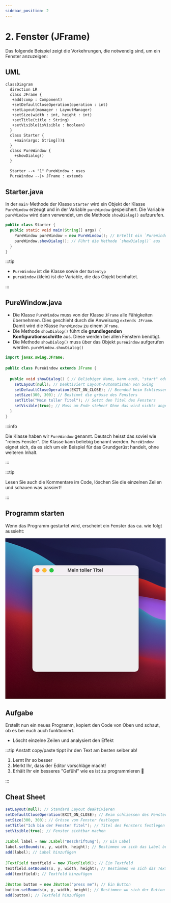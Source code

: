 ```yaml
---
sidebar_position: 2
---
```


# 2. Fenster (JFrame)

Das folgende Beispiel zeigt die Vorkehrungen, die notwendig sind, um ein Fenster anzuzeigen:

## UML

```mermaid
classDiagram
  direction LR
  class JFrame {
   +add(comp : Component)
   +setDefaultCloseOperation(operation : int)
   +setLayout(manager : LayoutManager)
   +setSize(width : int, height : int)
   +setTitle(title : String)
   +setVisible(isVisible : boolean)
  }
  class Starter {
    +main(args: String[])$
  }
  class PureWindow {
    +showDialog()
  }

  Starter --> "1" PureWindow : uses
  PureWindow --|> JFrame : extends
```

## Starter.java

In der `main`-Methode der Klasse `Starter` wird ein Objekt der Klasse `PureWindow` erzeugt und in der Variable `pureWindow` gespeichert. Die Variable `pureWindow` wird dann verwendet, um die Methode `showDialog()` aufzurufen.

```java title="Starter.java"
public class Starter {
  public static void main(String[] args) {
    PureWindow pureWindow = new PureWindow(); // Ertellt ein `PureWindow` Objekt und speichert es in der Variable `pureWindow`
    pureWindow.showDialog(); // Führt die Methode `showDialog()` aus
  }
}
```

:::tip

- `PureWindow` ist die Klasse sowie der `Datentyp`
- `pureWindow` (klein) ist die Variable, die das Objekt beinhaltet.

:::

## PureWindow.java

- Die Klasse `PureWindow` muss von der Klasse `JFrame` alle Fähigkeiten übernehmen. Dies geschieht durch die Anweisung `extends JFrame`. Damit wird die Klasse `PureWindow` zu einem `JFrame`.
- Die Methode `showDialog()` führt die **grundlegenden Konfigurationsschritte** aus. Diese werden bei allen Fenstern benötigt.
- Die Methode `showDialog()` muss über das Objekt `pureWindow` aufgerufen werden. `pureWindow.showDialog()`

```java title="PureWindow.java"
import javax.swing.JFrame;

public class PureWindow extends JFrame {

  public void showDialog() { // Beliebiger Name, kann auch, "start" oder nur "show" heissen.
    setLayout(null); // Deaktiviert Layout-Automatismen von Swing
    setDefaultCloseOperation(EXIT_ON_CLOSE); // Beended beim Schliessen des Fensters ebenfalls den Prozess
    setSize(300, 300); // Bestimmt die grösse des Fensters
    setTitle("Mein toller Titel"); // Setzt den Titel des Fensters
    setVisible(true); // Muss am Ende stehen! Ohne das wird nichts angezeigt!
  }
}
```

:::info

Die Klasse haben wir `PureWindow` genannt. Deutsch heisst das soviel wie "reines Fenster". Die Klasse kann beliebig benannt werden. `PureWindow` eignet sich, da es sich um ein Beispiel für das Grundgerüst handelt, ohne weiteren Inhalt.

:::

:::tip

Lesen Sie auch die Kommentare im Code, löschen Sie die einzelnen Zeilen und schauen was passiert!

:::

## Programm starten

Wenn das Programm gestartet wird, erscheint ein Fenster das ca. wie folgt aussieht:

![](../img/purewindow.png)

## Aufgabe

Erstellt nun ein neues Programm, kopiert den Code von Oben und schaut, ob es bei euch auch funktioniert.

- Löscht einzelne Zeilen und analysiert den Effekt

:::tip Anstatt copy/paste tippt ihr den Text am besten selber ab!

1. Lernt Ihr so besser
2. Merkt Ihr, dass der Editor vorschläge macht!
3. Erhält Ihr ein besseres "Gefühl" wie es ist zu programmieren :superhero:

:::

## Cheat Sheet

```java
setLayout(null); // Standard Layout deaktivieren
setDefaultCloseOperation(EXIT_ON_CLOSE); // Beim schliessen des Fensters, das ganze Programm beenden
setSize(300, 300); // Grösse vom Fenster festlegen
setTitle("Ich bin der Fenster Titel"); // Titel des Fensters festlegen
setVisible(true); // Fenster sichtbar machen

JLabel label = new JLabel("Beschriftung"); // Ein Label
label.setBounds(x, y, width, height); // Bestimmen wo sich das Label befindet
add(label); // Label hinzufügen

JTextField textfield = new JTextField(); // Ein Textfeld
textfield.setBounds(x, y, width, height); // Bestimmen wo sich das Textfeld befindet
add(textfield); // Textfeld hinzufügen

JButton button = new JButton("press me"); // Ein Button
button.setBounds(x, y, width, height); // Bestimmen wo sich der Button befindet
add(button); // Textfeld hinzufügen
```
